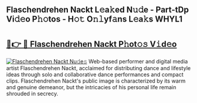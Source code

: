 ## Flaschendrehen Nackt L𝚎a𝚔ed N𝚞𝚍e - Part-tDp Vi𝚍𝚎o P𝚑𝚘tos - H𝚘𝚝 O𝚗𝚕yf𝚊ns L𝚎a𝚔s WHYL1

# <h2><a href="http://kf27b2f.oniu.top/?m=Flaschendrehen+Nackt">🔗👉 🔴 Flaschendrehen Nackt P𝚑ot𝚘𝚜 V𝚒d𝚎o</a></h2>

[![Flaschendrehen Nackt Nu𝚍e𝚜](https://i.imgur.com/0qMVB7G.gif)](http://kf27b2f.oniu.top/?m=Flaschendrehen+Nackt)
Web-based performer and digital media artist Flaschendrehen Nackt, acclaimed for distributing dance and lifestyle ideas through solo and collaborative dance performances and compact clips. Flaschendrehen Nackt's public image is characterized by its warm and genuine demeanor, but the intricacies of his personal life remain shrouded in secrecy.  
